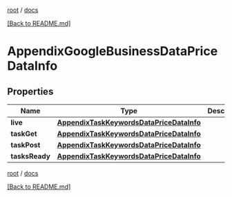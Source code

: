 [root](./../ "root") / [docs](./ "docs")

[[Back to README.md]](./../README.md "[Back to README.md]")

# AppendixGoogleBusinessDataPriceDataInfo

## Properties

| Name | Type | Description | Notes |
|------------ | ------------- | ------------- | -------------|
|**live** | [**AppendixTaskKeywordsDataPriceDataInfo**](AppendixTaskKeywordsDataPriceDataInfo.md) |  |  [optional] |
|**taskGet** | [**AppendixTaskKeywordsDataPriceDataInfo**](AppendixTaskKeywordsDataPriceDataInfo.md) |  |  [optional] |
|**taskPost** | [**AppendixTaskKeywordsDataPriceDataInfo**](AppendixTaskKeywordsDataPriceDataInfo.md) |  |  [optional] |
|**tasksReady** | [**AppendixTaskKeywordsDataPriceDataInfo**](AppendixTaskKeywordsDataPriceDataInfo.md) |  |  [optional] |

[root](./../ "root") / [docs](./ "docs")

[[Back to README.md]](./../README.md "[Back to README.md]")